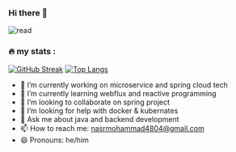 ### Hi there 👋


![read](https://user-images.githubusercontent.com/76038143/184350613-189d3fa8-9ade-48d7-933f-cf34746f0574.jpg)
### 🔥  my stats :
[![GitHub Streak](http://github-readme-streak-stats.herokuapp.com?user=nasrmohammad4804&theme=dark&background=000000)](https://git.io/streak-stats)
[![Top Langs](https://github-readme-stats.vercel.app/api/top-langs/?username=nasrmohammad4804&layout=compact&theme=vision-friendly-dark)](https://github.com/nasrmohammad4804/github-readme-stats)
- 🔭 I’m currently working on microservice and spring cloud tech
- 🌱 I’m currently learning webflux and reactive programming 
- 👯 I’m looking to collaborate on spring project
- 🤔 I’m looking for help with docker & kubernates
- 💬 Ask me about java and backend development
- 📫 How to reach me: nasrmohammad4804@gmail.com
- 😄 Pronouns: he/him



